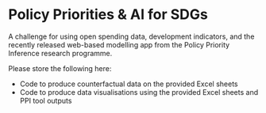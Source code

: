 # Policy Priorities & AI for SDGs

A challenge for using open spending data, development indicators, and the recently released web-based modelling app from the Policy Priority Inference research programme.

Please store the following here:
- Code to produce counterfactual data on the provided Excel sheets
- Code to produce data visualisations using the provided Excel sheets and PPI tool outputs
